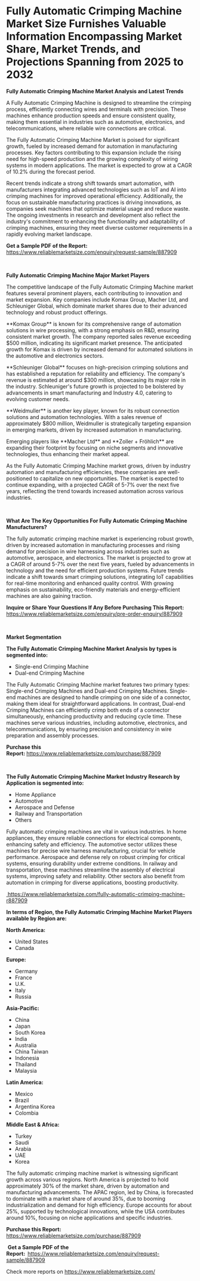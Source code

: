 <p><h1>Fully Automatic Crimping Machine Market Size Furnishes Valuable Information Encompassing Market Share, Market Trends, and Projections Spanning from 2025 to 2032</h1></p><p><strong>Fully Automatic Crimping Machine Market Analysis and Latest Trends</strong></p>
<p><p>A Fully Automatic Crimping Machine is designed to streamline the crimping process, efficiently connecting wires and terminals with precision. These machines enhance production speeds and ensure consistent quality, making them essential in industries such as automotive, electronics, and telecommunications, where reliable wire connections are critical.</p><p>The Fully Automatic Crimping Machine Market is poised for significant growth, fueled by increased demand for automation in manufacturing processes. Key factors contributing to this expansion include the rising need for high-speed production and the growing complexity of wiring systems in modern applications. The market is expected to grow at a CAGR of 10.2% during the forecast period. </p><p>Recent trends indicate a strong shift towards smart automation, with manufacturers integrating advanced technologies such as IoT and AI into crimping machines for improved operational efficiency. Additionally, the focus on sustainable manufacturing practices is driving innovations, as companies seek machines that optimize material usage and reduce waste. The ongoing investments in research and development also reflect the industry's commitment to enhancing the functionality and adaptability of crimping machines, ensuring they meet diverse customer requirements in a rapidly evolving market landscape.</p></p>
<p><strong>Get a Sample PDF of the Report:&nbsp;</strong> <a href="https://www.reliablemarketsize.com/enquiry/request-sample/887909?utm_campaign=3537&utm_medium=2&utm_source=Github&utm_content=ia&utm_term=09042025&utm_id=fully-automatic-crimping-machine">https://www.reliablemarketsize.com/enquiry/request-sample/887909</a></p>
<p>&nbsp;</p>
<p><strong>Fully Automatic Crimping Machine Major Market Players</strong></p>
<p><p>The competitive landscape of the Fully Automatic Crimping Machine market features several prominent players, each contributing to innovation and market expansion. Key companies include Komax Group, Macher Ltd, and Schleuniger Global, which dominate market shares due to their advanced technology and robust product offerings.</p><p>**Komax Group** is known for its comprehensive range of automation solutions in wire processing, with a strong emphasis on R&D, ensuring consistent market growth. The company reported sales revenue exceeding $500 million, indicating its significant market presence. The anticipated growth for Komax is driven by increased demand for automated solutions in the automotive and electronics sectors.</p><p>**Schleuniger Global** focuses on high-precision crimping solutions and has established a reputation for reliability and efficiency. The company's revenue is estimated at around $300 million, showcasing its major role in the industry. Schleuniger's future growth is projected to be bolstered by advancements in smart manufacturing and Industry 4.0, catering to evolving customer needs.</p><p>**Weidmuller** is another key player, known for its robust connection solutions and automation technologies. With a sales revenue of approximately $800 million, Weidmuller is strategically targeting expansion in emerging markets, driven by increased automation in manufacturing.</p><p>Emerging players like **Macher Ltd** and **Zoller + Fröhlich** are expanding their footprint by focusing on niche segments and innovative technologies, thus enhancing their market appeal.</p><p>As the Fully Automatic Crimping Machine market grows, driven by industry automation and manufacturing efficiencies, these companies are well-positioned to capitalize on new opportunities. The market is expected to continue expanding, with a projected CAGR of 5-7% over the next five years, reflecting the trend towards increased automation across various industries.</p></p>
<p>&nbsp;</p>
<p><strong>What Are The Key Opportunities For Fully Automatic Crimping Machine Manufacturers?</strong></p>
<p><p>The fully automatic crimping machine market is experiencing robust growth, driven by increased automation in manufacturing processes and rising demand for precision in wire harnessing across industries such as automotive, aerospace, and electronics. The market is projected to grow at a CAGR of around 5-7% over the next five years, fueled by advancements in technology and the need for efficient production systems. Future trends indicate a shift towards smart crimping solutions, integrating IoT capabilities for real-time monitoring and enhanced quality control. With growing emphasis on sustainability, eco-friendly materials and energy-efficient machines are also gaining traction.</p></p>
<p><strong>Inquire or Share Your Questions If Any Before Purchasing This Report:</strong> <a href="https://www.reliablemarketsize.com/enquiry/pre-order-enquiry/887909?utm_campaign=3537&utm_medium=2&utm_source=Github&utm_content=ia&utm_term=09042025&utm_id=fully-automatic-crimping-machine">https://www.reliablemarketsize.com/enquiry/pre-order-enquiry/887909</a></p>
<p>&nbsp;</p>
<p><strong>Market Segmentation</strong></p>
<p><strong>The Fully Automatic Crimping Machine Market Analysis by types is segmented into:</strong></p>
<p><ul><li>Single-end Crimping Machine</li><li>Dual-end Crimping Machine</li></ul></p>
<p><p>The Fully Automatic Crimping Machine market features two primary types: Single-end Crimping Machines and Dual-end Crimping Machines. Single-end machines are designed to handle crimping on one side of a connector, making them ideal for straightforward applications. In contrast, Dual-end Crimping Machines can efficiently crimp both ends of a connector simultaneously, enhancing productivity and reducing cycle time. These machines serve various industries, including automotive, electronics, and telecommunications, by ensuring precision and consistency in wire preparation and assembly processes.</p></p>
<p><strong>Purchase this Report:&nbsp;</strong><a href="https://www.reliablemarketsize.com/purchase/887909?utm_campaign=3537&utm_medium=2&utm_source=Github&utm_content=ia&utm_term=09042025&utm_id=fully-automatic-crimping-machine">https://www.reliablemarketsize.com/purchase/887909</a></p>
<p>&nbsp;</p>
<p><strong>The Fully Automatic Crimping Machine Market Industry Research by Application is segmented into:</strong></p>
<p><ul><li>Home Appliance</li><li>Automotive</li><li>Aerospace and Defense</li><li>Railway and Transportation</li><li>Others</li></ul></p>
<p><p>Fully automatic crimping machines are vital in various industries. In home appliances, they ensure reliable connections for electrical components, enhancing safety and efficiency. The automotive sector utilizes these machines for precise wire harness manufacturing, crucial for vehicle performance. Aerospace and defense rely on robust crimping for critical systems, ensuring durability under extreme conditions. In railway and transportation, these machines streamline the assembly of electrical systems, improving safety and reliability. Other sectors also benefit from automation in crimping for diverse applications, boosting productivity.</p></p>
<p><a href="https://www.reliablemarketsize.com/fully-automatic-crimping-machine-r887909?utm_campaign=3537&utm_medium=2&utm_source=Github&utm_content=ia&utm_term=09042025&utm_id=fully-automatic-crimping-machine">&nbsp;https://www.reliablemarketsize.com/fully-automatic-crimping-machine-r887909</a></p>
<p><strong>In terms of Region, the Fully Automatic Crimping Machine Market Players available by Region are:</strong></p>
<p>
    <p> <strong> North America: </strong>
        <ul>
            <li>United States</li>
            <li>Canada</li>
        </ul>
        </p> 
    <p> <strong> Europe: </strong>
        <ul>
            <li>Germany</li>
            <li>France</li>
            <li>U.K.</li>
            <li>Italy</li>
            <li>Russia</li>
        </ul>
        </p> 
    <p> <strong> Asia-Pacific: </strong>
        <ul>
            <li>China</li>
            <li>Japan</li>
            <li>South Korea</li>
            <li>India</li>
            <li>Australia</li>
            <li>China Taiwan</li>
            <li>Indonesia</li>
            <li>Thailand</li>
            <li>Malaysia</li>
        </ul>
        </p> 
    <p> <strong> Latin America: </strong>
        <ul>
            <li>Mexico</li>
            <li>Brazil</li>
            <li>Argentina Korea</li>
            <li>Colombia</li>
        </ul>
        </p> 
    <p> <strong> Middle East & Africa: </strong>
        <ul>
            <li>Turkey</li>
            <li>Saudi</li>
            <li>Arabia</li>
            <li>UAE</li>
            <li>Korea</li>
        </ul>
    </p>
    </p>
<p><p>The fully automatic crimping machine market is witnessing significant growth across various regions. North America is projected to hold approximately 30% of the market share, driven by automation and manufacturing advancements. The APAC region, led by China, is forecasted to dominate with a market share of around 35%, due to booming industrialization and demand for high efficiency. Europe accounts for about 25%, supported by technological innovations, while the USA contributes around 10%, focusing on niche applications and specific industries.</p></p>
<p><strong>Purchase this Report: </strong><a href="https://www.reliablemarketsize.com/purchase/887909?utm_campaign=3537&utm_medium=2&utm_source=Github&utm_content=ia&utm_term=09042025&utm_id=fully-automatic-crimping-machine">https://www.reliablemarketsize.com/purchase/887909</a></p>
<p>&nbsp;<strong>Get a Sample PDF of the Report:&nbsp;&nbsp;</strong><a href="https://www.reliablemarketsize.com/enquiry/request-sample/887909?utm_campaign=3537&utm_medium=2&utm_source=Github&utm_content=ia&utm_term=09042025&utm_id=fully-automatic-crimping-machine">https://www.reliablemarketsize.com/enquiry/request-sample/887909</a></p>
<p><strong></strong></p>
<p>Check more reports on <a href="https://www.reliablemarketsize.com/?utm_campaign=3537&utm_medium=2&utm_source=Github&utm_content=ia&utm_term=09042025&utm_id=fully-automatic-crimping-machine">https://www.reliablemarketsize.com/</a></p>